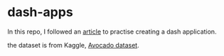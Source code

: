 # dash-apps

In this repo, I followed an [article](https://realpython.com/python-dash/) to practise creating a dash application.

the dataset is from Kaggle, [Avocado dataset](https://www.kaggle.com/neuromusic/avocado-prices). 
